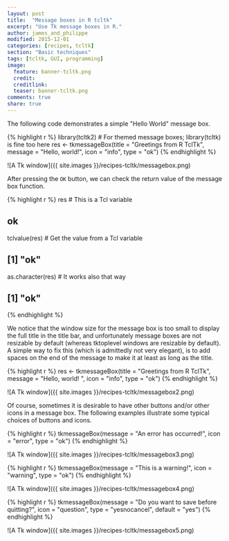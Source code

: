 ```yaml
---
layout: post
title:  "Message boxes in R tcltk"
excerpt: "Use Tk message boxes in R."
author: james_and_philippe
modified: 2015-12-01
categories: [recipes, tcltk]
section: "Basic techniques"
tags: [tcltk, GUI, programming]
image:
  feature: banner-tcltk.png
  credit: 
  creditlink: 
  teaser: banner-tcltk.png
comments: true
share: true
---
```


The following code demonstrates a simple "Hello World" message box.


{% highlight r %}
library(tcltk2) # For themed message boxes; library(tcltk) is fine too here
res <- tkmessageBox(title = "Greetings from R TclTk",
  message = "Hello, world!", icon = "info", type = "ok")
{% endhighlight %}

![A Tk window]({{ site.images }}/recipes-tcltk/messagebox.png)

After pressing the `OK` button, we can check the return value of the message box function.


{% highlight r %}
res               # This is a Tcl variable
## <Tcl> ok
tclvalue(res)     # Get the value from a Tcl variable
## [1] "ok"
as.character(res) # It works also that way
## [1] "ok"
{% endhighlight %}

We notice that the window size for the message box is too small to display the full title in the title bar, and unfortunately message boxes are not resizable by default (whereas tktoplevel windows are resizable by default). A simple way to fix this (which is admittedly not very elegant), is to add spaces on the end of the message to make it at least as long as the title.


{% highlight r %}
res <- tkmessageBox(title = "Greetings from R TclTk",
  message = "Hello, world!                 ", icon = "info", type = "ok")
{% endhighlight %}

![A Tk window]({{ site.images }}/recipes-tcltk/messagebox2.png)

Of course, sometimes it is desirable to have other buttons and/or other icons in a message box. The following examples illustrate some typical choices of buttons and icons.


{% highlight r %}
tkmessageBox(message = "An error has occurred!", icon = "error", type = "ok")
{% endhighlight %}

![A Tk window]({{ site.images }}/recipes-tcltk/messagebox3.png)


{% highlight r %}
tkmessageBox(message = "This is a warning!", icon = "warning", type = "ok")
{% endhighlight %}

![A Tk window]({{ site.images }}/recipes-tcltk/messagebox4.png)


{% highlight r %}
tkmessageBox(message = "Do you want to save before quitting?",
    icon = "question", type = "yesnocancel", default = "yes")
{% endhighlight %}

![A Tk window]({{ site.images }}/recipes-tcltk/messagebox5.png)


